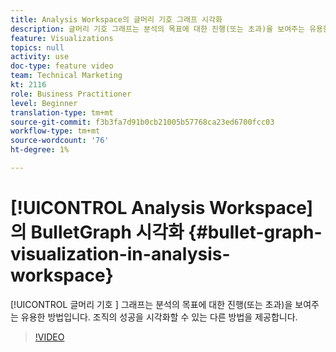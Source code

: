 ```yaml
---
title: Analysis Workspace의 글머리 기호 그래프 시각화
description: 글머리 기호 그래프는 분석의 목표에 대한 진행(또는 초과)을 보여주는 유용한 방법입니다. 조직의 성공을 시각화할 수 있는 다른 방법을 제공합니다.
feature: Visualizations
topics: null
activity: use
doc-type: feature video
team: Technical Marketing
kt: 2116
role: Business Practitioner
level: Beginner
translation-type: tm+mt
source-git-commit: f3b3fa7d91b0cb21005b57768ca23ed6700fcc03
workflow-type: tm+mt
source-wordcount: '76'
ht-degree: 1%

---
```



# [!UICONTROL Analysis Workspace] 의   BulletGraph 시각화  {#bullet-graph-visualization-in-analysis-workspace}

[!UICONTROL 글머리 기호 ] 그래프는 분석의 목표에 대한 진행(또는 초과)을 보여주는 유용한 방법입니다. 조직의 성공을 시각화할 수 있는 다른 방법을 제공합니다.

>[!VIDEO](https://video.tv.adobe.com/v/23989/?quality=12)
